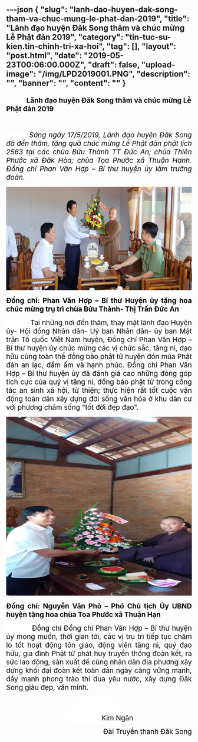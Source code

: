 ---json
{
    "slug": "lanh-dao-huyen-dak-song-tham-va-chuc-mung-le-phat-dan-2019",
    "title": "Lãnh đạo huyện Đăk Song thăm và chúc mừng Lễ Phật đản 2019",
    "category": "tin-tuc-su-kien.tin-chinh-tri-xa-hoi",
    "tag": [],
    "layout": "post.html",
    "date": "2019-05-23T00:06:00.000Z",
    "draft": false,
    "upload-image": "/img/LPD2019001.PNG",
    "description": "",
    "banner": "",
    "__content__": ""
}
---
<h3 style="margin-left:0cm; margin-right:1.2pt; text-align:justify"><span style="font-size:14.0pt"><span style="color:black">&nbsp;&nbsp;&nbsp;&nbsp;&nbsp;&nbsp;&nbsp;&nbsp;&nbsp;&nbsp;&nbsp; L&atilde;nh đạo huyện Đăk Song thăm v&agrave; ch&uacute;c mừng Lễ Phật đản 2019</span></span></h3>

<p style="text-align:justify">&nbsp;</p>

<p style="text-align:justify"><em><span style="font-size:14.0pt"><span style="background-color:white"><span style="color:black">&nbsp; &nbsp; &nbsp; &nbsp; &nbsp;S&aacute;ng ng&agrave;y 17/5/2019, L&atilde;nh đạo huyện Đăk Song đ&atilde; đến thăm, tặng qu&agrave; ch&uacute;c mừng Lễ Phật đản phật lịch 2563 tại c&aacute;c ch&ugrave;a Bửu Th&agrave;nh TT Đức An; ch&ugrave;a Thi&ecirc;n Phước x&atilde; Đăk H&ograve;a; ch&ugrave;a Tọa Phước x&atilde; Thuận Hạnh. Đồng ch&iacute; Phan Văn Hợp &ndash; B&iacute; thư huyện ủy l&agrave;m trưởng đo&agrave;n</span></span></span></em><span style="font-size:14.0pt"><span style="background-color:white"><span style="color:black">.</span></span></span></p>

<p style="text-align:justify"><img alt="" src="/img/LPD2019.PNG" /></p>

<p style="text-align:justify"><strong><span style="font-size:14.0pt"><span style="background-color:white"><span style="color:black">Đồng ch&iacute;: Phan Văn Hợp &ndash; B&iacute; thư Huyện ủy tặng hoa ch&uacute;c mừng trụ tr&igrave; ch&ugrave;a Bửu Th&agrave;nh- Thị Trấn Đức An</span></span></span></strong></p>

<p style="text-align:justify"><span style="font-size:14.0pt"><span style="background-color:white"><span style="color:black">&nbsp; &nbsp; &nbsp; &nbsp; &nbsp; &nbsp; Tại những nơi đến thăm, thay mặt l&atilde;nh đạo Huyện ủy- Hội đồng Nh&acirc;n d&acirc;n- Uỷ ban Nh&acirc;n d&acirc;n- ủy ban Mặt trận Tổ quốc Việt Nam huyện, Đồng ch&iacute; Phan Văn Hợp &ndash; B&iacute; thư huyện ủy ch&uacute;c mừng c&aacute;c vị chức sắc, tăng ni, đạo hữu c&ugrave;ng to&agrave;n thể đồng b&agrave;o phật tử huyện đ&oacute;n m&ugrave;a Phật đản an lạc, đầm ấm v&agrave; hạnh ph&uacute;c. Đồng ch&iacute; Phan Văn Hợp &ndash; B&iacute; thư huyện ủy đ&atilde; đ&aacute;nh gi&aacute; cao những đ&oacute;ng g&oacute;p t&iacute;ch cực của qu&yacute; vị tăng ni, đồng b&agrave;o phật tử trong c&ocirc;ng t&aacute;c an sinh x&atilde; hội, từ thiện; thực hiện rất tốt cuộc vận động to&agrave;n d&acirc;n x&acirc;y dựng đời sống văn h&oacute;a ở khu d&acirc;n cư với phương ch&acirc;m sống &quot;tốt đời đẹp đạo&quot;. &nbsp;</span></span></span></p>

<p style="text-align:justify"><img alt="" src="/img/LPD2019001.PNG" /></p>

<p style="text-align:justify"><strong><span style="font-size:14.0pt"><span style="background-color:white"><span style="color:black">Đồng ch&iacute;: Nguyễn Văn Ph&ograve; &ndash; Ph&oacute; Chủ tịch Ủy UBND huyện tặng hoa ch&ugrave;a Tọa Phước x&atilde; Thuận Hạn</span></span></span></strong></p>

<p style="text-align:justify"><span style="font-size:14.0pt"><span style="background-color:white"><span style="color:black">&nbsp; &nbsp; &nbsp; &nbsp; &nbsp; &nbsp;Đồng ch&iacute; Đồng ch&iacute; Phan Văn Hợp &ndash; B&iacute; thư huyện ủy mong muốn, thời gian tới, c&aacute;c vị trụ tr&igrave; tiếp tục chăm lo tốt hoạt động t&ocirc;n gi&aacute;o, động vi&ecirc;n tăng ni, qu&yacute; đạo hữu, gia đ&igrave;nh Phật tử ph&aacute;t huy truyền thống đo&agrave;n kết, ra sức lao động, sản xuất để c&ugrave;ng nh&acirc;n d&acirc;n địa phương x&acirc;y dựng khối đại đo&agrave;n kết to&agrave;n d&acirc;n ng&agrave;y c&agrave;ng vững mạnh, đẩy mạnh phong tr&agrave;o thi đua y&ecirc;u nước, x&acirc;y dựng Đăk Song gi&agrave;u đẹp, văn minh.</span></span></span></p>

<p style="text-align:center"><span style="font-size:14.0pt"><span style="background-color:white"><span style="color:black">&nbsp;&nbsp;&nbsp;&nbsp;&nbsp;&nbsp;&nbsp;&nbsp;&nbsp;&nbsp;&nbsp;&nbsp;&nbsp;&nbsp;&nbsp;&nbsp;&nbsp;&nbsp;&nbsp;&nbsp;&nbsp; &nbsp;&nbsp;&nbsp;&nbsp;&nbsp;&nbsp;&nbsp;&nbsp;&nbsp;&nbsp;&nbsp;&nbsp;&nbsp;&nbsp;&nbsp;&nbsp;&nbsp;&nbsp;&nbsp;&nbsp;&nbsp;&nbsp;&nbsp;&nbsp;&nbsp;&nbsp;&nbsp;&nbsp;&nbsp;&nbsp;&nbsp;&nbsp;&nbsp;&nbsp;&nbsp;&nbsp;&nbsp;&nbsp;&nbsp;&nbsp;&nbsp;&nbsp;&nbsp;&nbsp;&nbsp;&nbsp;&nbsp;&nbsp;&nbsp;&nbsp;&nbsp;&nbsp;&nbsp;&nbsp;&nbsp;&nbsp;&nbsp;&nbsp;&nbsp;&nbsp;&nbsp;&nbsp;&nbsp;&nbsp;&nbsp;&nbsp;&nbsp;&nbsp;&nbsp;&nbsp;&nbsp;&nbsp;&nbsp;&nbsp;&nbsp;&nbsp;&nbsp;&nbsp;&nbsp;&nbsp;&nbsp;&nbsp;&nbsp;&nbsp;&nbsp;&nbsp;&nbsp;&nbsp;&nbsp;&nbsp;&nbsp;&nbsp;&nbsp;&nbsp;&nbsp;&nbsp;&nbsp;&nbsp;&nbsp;&nbsp;&nbsp;&nbsp;&nbsp;&nbsp;&nbsp;&nbsp;&nbsp;&nbsp;&nbsp;&nbsp;&nbsp;&nbsp;&nbsp;&nbsp;&nbsp;Kim Ng&acirc;n</span></span></span></p>

<p style="text-align:right"><span style="font-size:14.0pt"><span style="background-color:white"><span style="color:black">Đ&agrave;i Truyền thanh Đăk Song</span></span></span></p>
